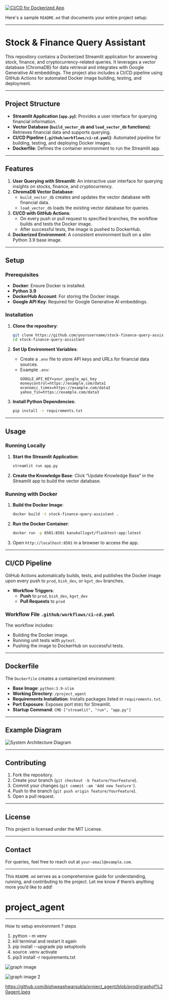 
[![CI/CD for Dockerized App](https://github.com/bishweashwarsukla/project_agent/actions/workflows/ci-cd.yml/badge.svg?branch=prod)](https://github.com/bishweashwarsukla/project_agent/actions/workflows/ci-cd.yml)

Here's a sample `README.md` that documents your entire project setup:

---

# Stock & Finance Query Assistant

This repository contains a Dockerized Streamlit application for answering stock, finance, and cryptocurrency-related queries. It leverages a vector database (ChromaDB) for data retrieval and integrates with Google Generative AI embeddings. The project also includes a CI/CD pipeline using GitHub Actions for automated Docker image building, testing, and deployment.

---

## Project Structure

- **Streamlit Application (`app.py`)**: Provides a user interface for querying financial information.
- **Vector Database (`build_vector_db` and `load_vector_db` functions)**: Retrieves financial data and supports querying.
- **CI/CD Pipeline (`.github/workflows/ci-cd.yaml`)**: Automated pipeline for building, testing, and deploying Docker images.
- **Dockerfile**: Defines the container environment to run the Streamlit app.

---

## Features

1. **User Querying with Streamlit**: An interactive user interface for querying insights on stocks, finance, and cryptocurrency.
2. **ChromaDB Vector Database**: 
   - `build_vector_db` creates and updates the vector database with financial data.
   - `load_vector_db` loads the existing vector database for queries.
3. **CI/CD with GitHub Actions**:
   - On every push or pull request to specified branches, the workflow builds and tests the Docker image.
   - After successful tests, the image is pushed to DockerHub.
4. **Dockerized Environment**: A consistent environment built on a slim Python 3.9 base image.

---

## Setup

### Prerequisites

- **Docker**: Ensure Docker is installed.
- **Python 3.9**
- **DockerHub Account**: For storing the Docker image.
- **Google API Key**: Required for Google Generative AI embeddings.

### Installation

1. **Clone the repository**:
   ```bash
   git clone https://github.com/yourusername/stock-finance-query-assistant.git
   cd stock-finance-query-assistant
   ```

2. **Set Up Environment Variables**:
   - Create a `.env` file to store API keys and URLs for financial data sources.
   - Example `.env`:
     ```plaintext
     GOOGLE_API_KEY=your_google_api_key
     moneycontrol=https://example.com/data1
     economic_times=https://example.com/data2
     yahoo_fin=https://example.com/data3
     ```

3. **Install Python Dependencies**:
   ```bash
   pip install -r requirements.txt
   ```

---

## Usage

### Running Locally

1. **Start the Streamlit Application**:
   ```bash
   streamlit run app.py
   ```
2. **Create the Knowledge Base**: Click “Update Knowledge Base” in the Streamlit app to build the vector database.

### Running with Docker

1. **Build the Docker Image**:
   ```bash
   docker build -t stock-finance-query-assistant .
   ```
2. **Run the Docker Container**:
   ```bash
   docker run -p 8501:8501 kanukollugvt/flasktest-app:latest
   ```
3. Open `http://localhost:8501` in a browser to access the app.

---

## CI/CD Pipeline

GitHub Actions automatically builds, tests, and publishes the Docker image upon every push to `prod`, `bish_dev`, or `kgvt_dev` branches. 

- **Workflow Triggers**:
  - **Push** to `prod`, `bish_dev`, `kgvt_dev`
  - **Pull Requests** to `prod`

### Workflow File `.github/workflows/ci-cd.yaml`

The workflow includes:
- Building the Docker image.
- Running unit tests with `pytest`.
- Pushing the image to DockerHub on successful tests.

---

## Dockerfile

The `Dockerfile` creates a containerized environment:
- **Base Image**: `python:3.9-slim`
- **Working Directory**: `/project_agent`
- **Requirements Installation**: Installs packages listed in `requirements.txt`.
- **Port Exposure**: Exposes port `8501` for Streamlit.
- **Startup Command**: `CMD ["streamlit", "run", "app.py"]`

---

## Example Diagram

![System Architecture Diagram](./path/to/diagram.png)

---

## Contributing

1. Fork the repository.
2. Create your branch (`git checkout -b feature/YourFeature`).
3. Commit your changes (`git commit -am 'Add new feature'`).
4. Push to the branch (`git push origin feature/YourFeature`).
5. Open a pull request.

---

## License

This project is licensed under the MIT License.

---

## Contact

For queries, feel free to reach out at `your-email@example.com`. 

---

This `README.md` serves as a comprehensive guide for understanding, running, and contributing to the project. Let me know if there’s anything more you’d like to add!

# project_agent

---------------------------------------------------------------------------------------------------------------------------------
How to setup environment ?
steps
1. python - m venv <envname>
2. kill terminal and restart it again
3. pip install --upgrade pip setuptools
4. source .venv activate
5. pip3 install -r requirements.txt

![graph image](/project_agent/input/images/graph.jpg)

![graph image 2](/project_agent/input/images/graph2.jpg)

https://github.com/bishweashwarsukla/project_agent/blob/prod/graphof%20agent.jpeg

